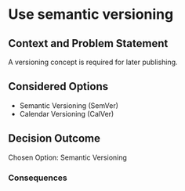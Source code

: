 # Use semantic versioning

## Context and Problem Statement

A versioning concept is required for later publishing.

## Considered Options

* Semantic Versioning (SemVer)
* Calendar Versioning (CalVer)


## Decision Outcome

Chosen Option: Semantic Versioning

### Consequences


